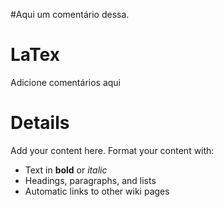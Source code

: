 #Aqui um comentário dessa.

# LaTex #

Adicione comentários aqui

# Details #

Add your content here.  Format your content with:
  * Text in **bold** or _italic_
  * Headings, paragraphs, and lists
  * Automatic links to other wiki pages